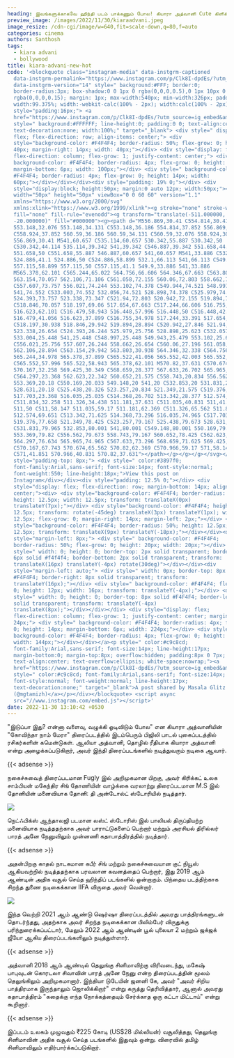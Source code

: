 ```yaml
---
heading: இவங்களுக்காகவே ஹிந்தி படம் பாக்கணும் போல! கியாரா அத்வானி Cute கிளிக்ஸ் வைரல்.
preview_image: /images/2022/11/30/kiaraadvani.jpeg
image_resize: /cdn-cgi/image/w=640,fit=scale-down,q=80,f=auto
categories: cinema
authors: Santhosh
tags:
  - kiara advani
  - bollywood
title: kiara-advani-new-hot
code: '<blockquote class="instagram-media" data-instgrm-captioned
  data-instgrm-permalink="https://www.instagram.com/p/Clk8I-dpdEs/?utm_source=ig_embed&amp;utm_campaign=loading"
  data-instgrm-version="14" style=" background:#FFF; border:0;
  border-radius:3px; box-shadow:0 0 1px 0 rgba(0,0,0,0.5),0 1px 10px 0
  rgba(0,0,0,0.15); margin: 1px; max-width:540px; min-width:326px; padding:0;
  width:99.375%; width:-webkit-calc(100% - 2px); width:calc(100% - 2px);"><div
  style="padding:16px;"> <a
  href="https://www.instagram.com/p/Clk8I-dpdEs/?utm_source=ig_embed&amp;utm_campaign=loading"
  style=" background:#FFFFFF; line-height:0; padding:0 0; text-align:center;
  text-decoration:none; width:100%;" target="_blank"> <div style=" display:
  flex; flex-direction: row; align-items: center;"> <div
  style="background-color: #F4F4F4; border-radius: 50%; flex-grow: 0; height:
  40px; margin-right: 14px; width: 40px;"></div> <div style="display: flex;
  flex-direction: column; flex-grow: 1; justify-content: center;"> <div style="
  background-color: #F4F4F4; border-radius: 4px; flex-grow: 0; height: 14px;
  margin-bottom: 6px; width: 100px;"></div> <div style=" background-color:
  #F4F4F4; border-radius: 4px; flex-grow: 0; height: 14px; width:
  60px;"></div></div></div><div style="padding: 19% 0;"></div> <div
  style="display:block; height:50px; margin:0 auto 12px; width:50px;"><svg
  width="50px" height="50px" viewBox="0 0 60 60" version="1.1"
  xmlns="https://www.w3.org/2000/svg"
  xmlns:xlink="https://www.w3.org/1999/xlink"><g stroke="none" stroke-width="1"
  fill="none" fill-rule="evenodd"><g transform="translate(-511.000000,
  -20.000000)" fill="#000000"><g><path d="M556.869,30.41 C554.814,30.41
  553.148,32.076 553.148,34.131 C553.148,36.186 554.814,37.852 556.869,37.852
  C558.924,37.852 560.59,36.186 560.59,34.131 C560.59,32.076 558.924,30.41
  556.869,30.41 M541,60.657 C535.114,60.657 530.342,55.887 530.342,50
  C530.342,44.114 535.114,39.342 541,39.342 C546.887,39.342 551.658,44.114
  551.658,50 C551.658,55.887 546.887,60.657 541,60.657 M541,33.886 C532.1,33.886
  524.886,41.1 524.886,50 C524.886,58.899 532.1,66.113 541,66.113 C549.9,66.113
  557.115,58.899 557.115,50 C557.115,41.1 549.9,33.886 541,33.886
  M565.378,62.101 C565.244,65.022 564.756,66.606 564.346,67.663 C563.803,69.06
  563.154,70.057 562.106,71.106 C561.058,72.155 560.06,72.803 558.662,73.347
  C557.607,73.757 556.021,74.244 553.102,74.378 C549.944,74.521 548.997,74.552
  541,74.552 C533.003,74.552 532.056,74.521 528.898,74.378 C525.979,74.244
  524.393,73.757 523.338,73.347 C521.94,72.803 520.942,72.155 519.894,71.106
  C518.846,70.057 518.197,69.06 517.654,67.663 C517.244,66.606 516.755,65.022
  516.623,62.101 C516.479,58.943 516.448,57.996 516.448,50 C516.448,42.003
  516.479,41.056 516.623,37.899 C516.755,34.978 517.244,33.391 517.654,32.338
  C518.197,30.938 518.846,29.942 519.894,28.894 C520.942,27.846 521.94,27.196
  523.338,26.654 C524.393,26.244 525.979,25.756 528.898,25.623 C532.057,25.479
  533.004,25.448 541,25.448 C548.997,25.448 549.943,25.479 553.102,25.623
  C556.021,25.756 557.607,26.244 558.662,26.654 C560.06,27.196 561.058,27.846
  562.106,28.894 C563.154,29.942 563.803,30.938 564.346,32.338 C564.756,33.391
  565.244,34.978 565.378,37.899 C565.522,41.056 565.552,42.003 565.552,50
  C565.552,57.996 565.522,58.943 565.378,62.101 M570.82,37.631 C570.674,34.438
  570.167,32.258 569.425,30.349 C568.659,28.377 567.633,26.702 565.965,25.035
  C564.297,23.368 562.623,22.342 560.652,21.575 C558.743,20.834 556.562,20.326
  553.369,20.18 C550.169,20.033 549.148,20 541,20 C532.853,20 531.831,20.033
  528.631,20.18 C525.438,20.326 523.257,20.834 521.349,21.575 C519.376,22.342
  517.703,23.368 516.035,25.035 C514.368,26.702 513.342,28.377 512.574,30.349
  C511.834,32.258 511.326,34.438 511.181,37.631 C511.035,40.831 511,41.851
  511,50 C511,58.147 511.035,59.17 511.181,62.369 C511.326,65.562 511.834,67.743
  512.574,69.651 C513.342,71.625 514.368,73.296 516.035,74.965 C517.703,76.634
  519.376,77.658 521.349,78.425 C523.257,79.167 525.438,79.673 528.631,79.82
  C531.831,79.965 532.853,80.001 541,80.001 C549.148,80.001 550.169,79.965
  553.369,79.82 C556.562,79.673 558.743,79.167 560.652,78.425 C562.623,77.658
  564.297,76.634 565.965,74.965 C567.633,73.296 568.659,71.625 569.425,69.651
  C570.167,67.743 570.674,65.562 570.82,62.369 C570.966,59.17 571,58.147 571,50
  C571,41.851 570.966,40.831 570.82,37.631"></path></g></g></g></svg></div><div
  style="padding-top: 8px;"> <div style=" color:#3897f0;
  font-family:Arial,sans-serif; font-size:14px; font-style:normal;
  font-weight:550; line-height:18px;">View this post on
  Instagram</div></div><div style="padding: 12.5% 0;"></div> <div
  style="display: flex; flex-direction: row; margin-bottom: 14px; align-items:
  center;"><div> <div style="background-color: #F4F4F4; border-radius: 50%;
  height: 12.5px; width: 12.5px; transform: translateX(0px)
  translateY(7px);"></div> <div style="background-color: #F4F4F4; height:
  12.5px; transform: rotate(-45deg) translateX(3px) translateY(1px); width:
  12.5px; flex-grow: 0; margin-right: 14px; margin-left: 2px;"></div> <div
  style="background-color: #F4F4F4; border-radius: 50%; height: 12.5px; width:
  12.5px; transform: translateX(9px) translateY(-18px);"></div></div><div
  style="margin-left: 8px;"> <div style=" background-color: #F4F4F4;
  border-radius: 50%; flex-grow: 0; height: 20px; width: 20px;"></div> <div
  style=" width: 0; height: 0; border-top: 2px solid transparent; border-left:
  6px solid #f4f4f4; border-bottom: 2px solid transparent; transform:
  translateX(16px) translateY(-4px) rotate(30deg)"></div></div><div
  style="margin-left: auto;"> <div style=" width: 0px; border-top: 8px solid
  #F4F4F4; border-right: 8px solid transparent; transform:
  translateY(16px);"></div> <div style=" background-color: #F4F4F4; flex-grow:
  0; height: 12px; width: 16px; transform: translateY(-4px);"></div> <div
  style=" width: 0; height: 0; border-top: 8px solid #F4F4F4; border-left: 8px
  solid transparent; transform: translateY(-4px)
  translateX(8px);"></div></div></div> <div style="display: flex;
  flex-direction: column; flex-grow: 1; justify-content: center; margin-bottom:
  24px;"> <div style=" background-color: #F4F4F4; border-radius: 4px; flex-grow:
  0; height: 14px; margin-bottom: 6px; width: 224px;"></div> <div style="
  background-color: #F4F4F4; border-radius: 4px; flex-grow: 0; height: 14px;
  width: 144px;"></div></div></a><p style=" color:#c9c8cd;
  font-family:Arial,sans-serif; font-size:14px; line-height:17px;
  margin-bottom:0; margin-top:8px; overflow:hidden; padding:8px 0 7px;
  text-align:center; text-overflow:ellipsis; white-space:nowrap;"><a
  href="https://www.instagram.com/p/Clk8I-dpdEs/?utm_source=ig_embed&amp;utm_campaign=loading"
  style=" color:#c9c8cd; font-family:Arial,sans-serif; font-size:14px;
  font-style:normal; font-weight:normal; line-height:17px;
  text-decoration:none;" target="_blank">A post shared by Masala Glitz
  (@mgtamizh)</a></p></div></blockquote> <script async
  src="//www.instagram.com/embed.js"></script>'
date: 2022-11-30 13:10:42 +0530
---
```

"இடுப்பா இது? என்னா வளைவு, வழுக்கி ஓடிவிடும் போல" என கியாரா அத்வானியின் "கோவிந்தா நாம் மேரா" திரைப்படத்தில் இடம்பெரும் பிஜிலி பாடல் புகைப்படத்தில் ரசிகர்களின் கமென்டுகள்.
ஆலியா அத்வானி, தொழில் ரீதியாக கியாரா அத்வானி என்று அழைக்கப்படுகிறார், அவர் இந்தி திரைப்படங்களில் நடித்துவரும் நடிகை ஆவார். 

{{< adsense >}}

நகைச்சுவைத் திரைப்படமான Fugly இல் அறிமுகமான பிறகு, அவர் கிரிக்கட் உலக சாம்பியன் மகேந்திர சிங் தோணியின் வாழ்க்கை வரலாற்று திரைப்படமான M.S இல் தோனியின் மனைவியாக தோனி: தி அன்டோல்ட் ஸ்டோரியில் நடித்தார். 

![](/images/2022/11/30/kiara-advani-new-hot.jpeg)

நெட்ஃபிக்ஸ் ஆந்தாலஜி படமான லஸ்ட் ஸ்டோரிஸ்  இல் பாலியல் திருப்தியற்ற மனைவியாக நடித்ததற்காக அவர் பாராட்டுகளைப் பெற்றார் மற்றும் அரசியல் திரில்லர் பாரத் அனே நேனுவிலும் முன்னணி கதாபாத்திரத்தில் நடித்தார்.

{{< adsense >}}


அதன்பிறகு காதல் நாடகமான கபீர் சிங் மற்றும் நகைச்சுவையான குட் நியூஸ் ஆகியவற்றில் நடித்ததற்காக பரவலான கவனத்தைப் பெற்றார், இது 2019 ஆம் ஆண்டின் அதிக வசூல் செய்த ஹிந்திப் படங்களில் ஒன்றாகும். பிந்தைய படத்திற்காக சிறந்த துணை நடிகைக்கான IIFA விருதை அவர் வென்றார். 

![](/images/2022/11/30/kiara-advani-new-hot2.jpeg)

இந்த வெற்றி 2021 ஆம் ஆண்டு ஷெர்ஷா திரைப்படத்தில் அவரது பாத்திரங்களுடன் தொடர்ந்தது, அதற்காக அவர் சிறந்த நடிகைக்கான பிலிம்பேர் விருதுக்கு பரிந்துரைக்கப்பட்டார், மேலும் 2022 ஆம் ஆண்டின் பூல் புலையா 2 மற்றும் ஜக்ஜக் ஜீயோ ஆகிய திரைப்படங்களிலும் நடித்துள்ளார்.

{{< adsense >}}


அத்வானி 2018 ஆம் ஆண்டில் தெலுங்கு சினிமாவிற்கு விரிவடைந்து, மகேஷ் பாபுவுடன் கொரடலா சிவாவின் பாரத் அனே நேனு என்ற திரைப்படத்தின் மூலம் தெலுங்கிலும் அறிமுகமானார். இந்தியா டுடேயின் ஜனனி கே, அவர் "அவர் சிறிய பாத்திரமாக இருந்தாலும் ஜொலிக்கிறார்" என்று கருத்து தெரிவித்தார், ஆனால் அவரது கதாபாத்திரம் "கதைக்கு எந்த நோக்கத்தையும் சேர்க்காத ஒரு கட்டா மிட்டாய்" என்று கூறினார். 

{{< adsense >}}

இப்படம் உலகம் முழுவதும் ₹225 கோடி (US$28 மில்லியன்) வசூலித்தது, தெலுங்கு சினிமாவின் அதிக வசூல் செய்த படங்களில் இதுவும் ஒன்று. விரைவில் தமிழ் சினிமாவிலும் எதிர்பார்க்கப்படுகிறார்.